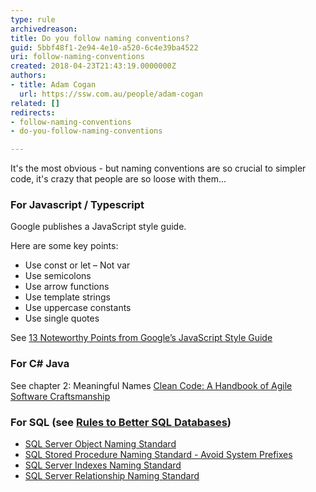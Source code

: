 ```yaml
---
type: rule
archivedreason: 
title: Do you follow naming conventions?
guid: 5bbf48f1-2e94-4e10-a520-6c4e39ba4522
uri: follow-naming-conventions
created: 2018-04-23T21:43:19.0000000Z
authors:
- title: Adam Cogan
  url: https://ssw.com.au/people/adam-cogan
related: []
redirects:
- follow-naming-conventions
- do-you-follow-naming-conventions

---
```


It's the most obvious - but naming conventions are so crucial to simpler code, it's crazy that people are so loose with them...

<!--endintro-->

### For Javascript / Typescript 


Google publishes a JavaScript style guide.

Here are some key points:

* Use const or let – Not var
* Use semicolons
* Use arrow functions
* Use template strings
* Use uppercase constants
* Use single quotes




See     [13 Noteworthy Points from Google’s JavaScript Style Guide](https&#58;//medium.freecodecamp.org/google-publishes-a-javascript-style-guide-here-are-some-key-lessons-1810b8ad050b)

### For C# Java


See chapter 2: Meaningful Names [Clean Code: A Handbook of Agile Software Craftsmanship](https&#58;//www.amazon.com/Clean-Code-Handbook-Software-Craftsmanship/dp/0132350882)

### For SQL (see [Rules to Better SQL Databases](/rules-to-better-sql-databases-developers))


* [SQL Server Object Naming Standard](https&#58;//www.ssw.com.au/ssw/Standards/DeveloperSQLServer/SQLServerStandard_1_ObjectNaming.aspx)
* [SQL Stored Procedure Naming Standard - Avoid System Prefixes](/avoid-starting-user-stored-procedures-with-system-prefix-sp_-or-dt_)
* [SQL Server Indexes Naming Standard](https&#58;//www.ssw.com.au/ssw/Standards/DeveloperSQLServer/SQLServerStandard_4_IndexesNaming.aspx)
* [SQL Server Relationship Naming Standard](https&#58;//www.ssw.com.au/ssw/Standards/DeveloperSQLServer/SQLServerStandard_5_RelationshipNaming.aspx)
